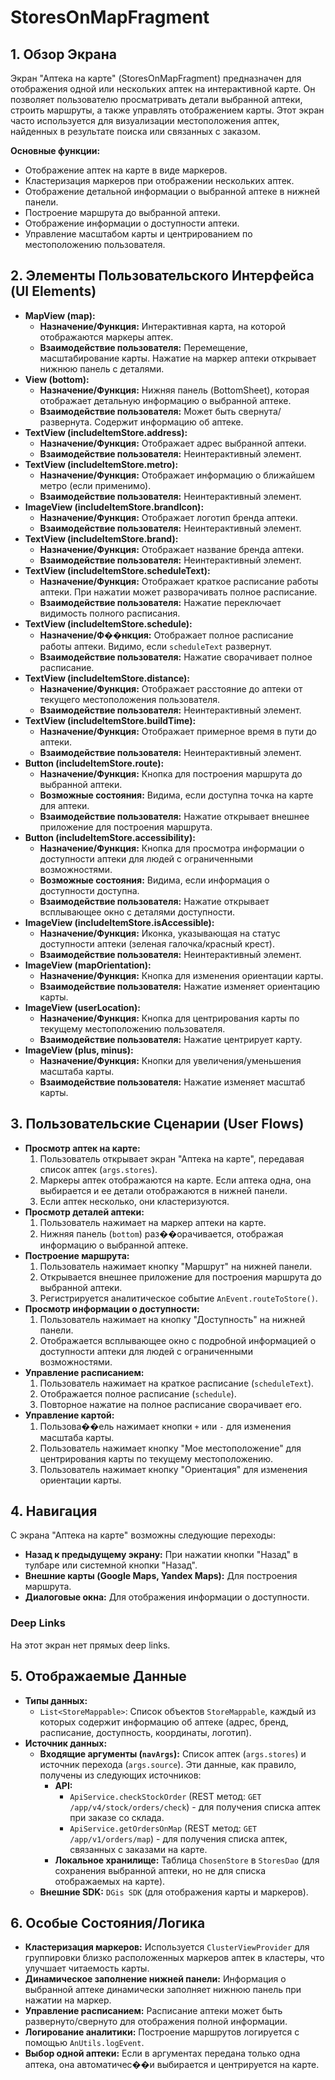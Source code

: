 # StoresOnMapFragment

## 1. Обзор Экрана

Экран "Аптека на карте" (StoresOnMapFragment) предназначен для отображения одной или нескольких аптек на интерактивной карте. Он позволяет пользователю просматривать детали выбранной аптеки, строить маршруты, а также управлять отображением карты. Этот экран часто используется для визуализации местоположения аптек, найденных в результате поиска или связанных с заказом.

**Основные функции:**
*   Отображение аптек на карте в виде маркеров.
*   Кластеризация маркеров при отображении нескольких аптек.
*   Отображение детальной информации о выбранной аптеке в нижней панели.
*   Построение маршрута до выбранной аптеки.
*   Отображение информации о доступности аптеки.
*   Управление масштабом карты и центрированием по местоположению пользователя.

## 2. Элементы Пользовательского Интерфейса (UI Elements)

*   **MapView (map):**
    *   **Назначение/Функция:** Интерактивная карта, на которой отображаются маркеры аптек.
    *   **Взаимодействие пользователя:** Перемещение, масштабирование карты. Нажатие на маркер аптеки открывает нижнюю панель с деталями.
*   **View (bottom):**
    *   **Назначение/Функция:** Нижняя панель (BottomSheet), которая отображает детальную информацию о выбранной аптеке.
    *   **Взаимодействие пользователя:** Может быть свернута/развернута. Содержит информацию об аптеке.
*   **TextView (includeItemStore.address):**
    *   **Назначение/Функция:** Отображает адрес выбранной аптеки.
    *   **Взаимодействие пользователя:** Неинтерактивный элемент.
*   **TextView (includeItemStore.metro):**
    *   **Назначение/Функция:** Отображает информацию о ближайшем метро (если применимо).
    *   **Взаимодействие пользователя:** Неинтерактивный элемент.
*   **ImageView (includeItemStore.brandIcon):**
    *   **Назначение/Функция:** Отображает логотип бренда аптеки.
    *   **Взаимодействие пользователя:** Неинтерактивный элемент.
*   **TextView (includeItemStore.brand):**
    *   **Назначение/Функция:** Отображает название бренда аптеки.
    *   **Взаимодействие пользователя:** Неинтерактивный элемент.
*   **TextView (includeItemStore.scheduleText):**
    *   **Назначение/Функция:** Отображает краткое расписание работы аптеки. При нажатии может разворачивать полное расписание.
    *   **Взаимодействие пользователя:** Нажатие переключает видимость полного расписания.
*   **TextView (includeItemStore.schedule):**
    *   **Назначение/Ф��нкция:** Отображает полное расписание работы аптеки. Видимо, если `scheduleText` развернут.
    *   **Взаимодействие пользователя:** Нажатие сворачивает полное расписание.
*   **TextView (includeItemStore.distance):**
    *   **Назначение/Функция:** Отображает расстояние до аптеки от текущего местоположения пользователя.
    *   **Взаимодействие пользователя:** Неинтерактивный элемент.
*   **TextView (includeItemStore.buildTime):**
    *   **Назначение/Функция:** Отображает примерное время в пути до аптеки.
    *   **Взаимодействие пользователя:** Неинтерактивный элемент.
*   **Button (includeItemStore.route):**
    *   **Назначение/Функция:** Кнопка для построения маршрута до выбранной аптеки.
    *   **Возможные состояния:** Видима, если доступна точка на карте для аптеки.
    *   **Взаимодействие пользователя:** Нажатие открывает внешнее приложение для построения маршрута.
*   **Button (includeItemStore.accessibility):**
    *   **Назначение/Функция:** Кнопка для просмотра информации о доступности аптеки для людей с ограниченными возможностями.
    *   **Возможные состояния:** Видима, если информация о доступности доступна.
    *   **Взаимодействие пользователя:** Нажатие открывает всплывающее окно с деталями доступности.
*   **ImageView (includeItemStore.isAccessible):**
    *   **Назначение/Функция:** Иконка, указывающая на статус доступности аптеки (зеленая галочка/красный крест).
    *   **Взаимодействие пользователя:** Неинтерактивный элемент.
*   **ImageView (mapOrientation):**
    *   **Назначение/Функция:** Кнопка для изменения ориентации карты.
    *   **Взаимодействие пользователя:** Нажатие изменяет ориентацию карты.
*   **ImageView (userLocation):**
    *   **Назначение/Функция:** Кнопка для центрирования карты по текущему местоположению пользователя.
    *   **Взаимодействие пользователя:** Нажатие центрирует карту.
*   **ImageView (plus, minus):**
    *   **Назначение/Функция:** Кнопки для увеличения/уменьшения масштаба карты.
    *   **Взаимодействие пользователя:** Нажатие изменяет масштаб карты.

## 3. Пользовательские Сценарии (User Flows)

*   **Просмотр аптек на карте:**
    1.  Пользователь открывает экран "Аптека на карте", передавая список аптек (`args.stores`).
    2.  Маркеры аптек отображаются на карте. Если аптека одна, она выбирается и ее детали отображаются в нижней панели.
    3.  Если аптек несколько, они кластеризуются.
*   **Просмотр деталей аптеки:**
    1.  Пользователь нажимает на маркер аптеки на карте.
    2.  Нижняя панель (`bottom`) раз��орачивается, отображая информацию о выбранной аптеке.
*   **Построение маршрута:**
    1.  Пользователь нажимает кнопку "Маршрут" на нижней панели.
    2.  Открывается внешнее приложение для построения маршрута до выбранной аптеки.
    3.  Регистрируется аналитическое событие `AnEvent.routeToStore()`.
*   **Просмотр информации о доступности:**
    1.  Пользователь нажимает на кнопку "Доступность" на нижней панели.
    2.  Отображается всплывающее окно с подробной информацией о доступности аптеки для людей с ограниченными возможностями.
*   **Управление расписанием:**
    1.  Пользователь нажимает на краткое расписание (`scheduleText`).
    2.  Отображается полное расписание (`schedule`).
    3.  Повторное нажатие на полное расписание сворачивает его.
*   **Управление картой:**
    1.  Пользова��ель нажимает кнопки `+` или `-` для изменения масштаба карты.
    2.  Пользователь нажимает кнопку "Мое местоположение" для центрирования карты по текущему местоположению.
    3.  Пользователь нажимает кнопку "Ориентация" для изменения ориентации карты.

## 4. Навигация

С экрана "Аптека на карте" возможны следующие переходы:

*   **Назад к предыдущему экрану:** При нажатии кнопки "Назад" в тулбаре или системной кнопки "Назад".
*   **Внешние карты (Google Maps, Yandex Maps):** Для построения маршрута.
*   **Диалоговые окна:** Для отображения информации о доступности.

### Deep Links

На этот экран нет прямых deep links.

## 5. Отображаемые Данные

*   **Типы данных:**
    *   `List<StoreMappable>`: Список объектов `StoreMappable`, каждый из которых содержит информацию об аптеке (адрес, бренд, расписание, доступность, координаты, логотип).
*   **Источник данных:**
    *   **Входящие аргументы (`navArgs`):** Список аптек (`args.stores`) и источник перехода (`args.source`). Эти данные, как правило, получены из следующих источников:
        *   **API:**
            *   `ApiService.checkStockOrder` (REST метод: `GET /app/v4/stock/orders/check`) - для получения списка аптек при заказе со склада.
            *   `ApiService.getOrdersOnMap` (REST метод: `GET /app/v1/orders/map`) - для получения списка аптек, связанных с заказами на карте.
        *   **Локальное хранилище:** Таблица `ChosenStore` в `StoresDao` (для сохранения выбранной аптеки, но не для списка отображаемых на карте).
    *   **Внешние SDK:** `DGis SDK` (для отображения карты и маркеров).

## 6. Особые Состояния/Логика

*   **Кластеризация маркеров:** Используется `ClusterViewProvider` для группировки близко расположенных маркеров аптек в кластеры, что улучшает читаемость карты.
*   **Динамическое заполнение нижней панели:** Информация о выбранной аптеке динамически заполняет нижнюю панель при нажатии на маркер.
*   **Управление расписанием:** Расписание аптеки может быть развернуто/свернуто для отображения полной информации.
*   **Логирование аналитики:** Построение маршрутов логируется с помощью `AnUtils.logEvent`.
*   **Выбор одной аптеки:** Если в аргументах передана только одна аптека, она автоматичес��и выбирается и центрируется на карте.
